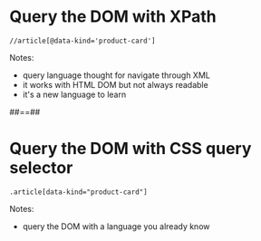 <!-- .slide: class="with-code" -->

# Query the DOM with XPath

```
//article[@data-kind='product-card']
```
<!-- .element: class="big-code" -->

Notes:
- query language thought for navigate through XML
- it works with HTML DOM but not always readable
- it's a new language to learn

##==##

<!-- .slide: class="with-code" -->

# Query the DOM with CSS query selector

```
.article[data-kind="product-card"]
```
<!-- .element: class="big-code" -->

Notes:
- query the DOM with a language you already know
